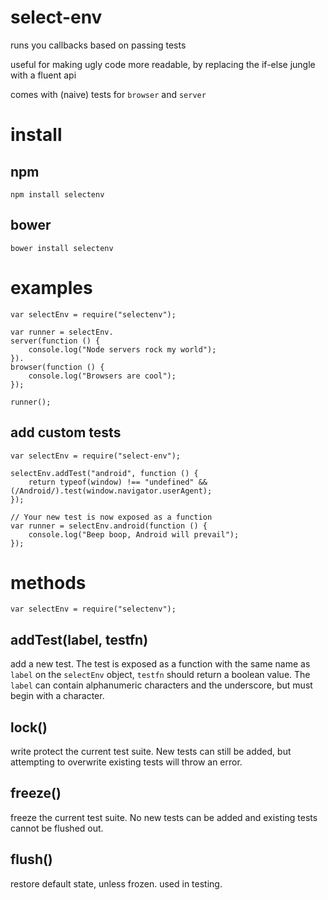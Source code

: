 # select-env

runs you callbacks based on passing tests

useful for making ugly code more readable, by replacing the if-else jungle with a fluent api

comes with (naive) tests for `browser` and `server`

# install

## npm

    npm install selectenv

## bower

    bower install selectenv

# examples

    var selectEnv = require("selectenv");

    var runner = selectEnv.
    server(function () {
        console.log("Node servers rock my world");
    }).
    browser(function () {
        console.log("Browsers are cool");
    });

    runner();

## add custom tests

    var selectEnv = require("select-env");

    selectEnv.addTest("android", function () {
        return typeof(window) !== "undefined" && (/Android/).test(window.navigator.userAgent);
    });

    // Your new test is now exposed as a function
    var runner = selectEnv.android(function () {
        console.log("Beep boop, Android will prevail");
    });

# methods

    var selectEnv = require("selectenv");

## addTest(label, testfn)

add a new test. The test is exposed as a function with the same name as `label` on the `selectEnv` object, `testfn` should return a boolean value. The `label` can contain alphanumeric characters and the underscore, but must begin with a character.

## lock()

write protect the current test suite. New tests can still be added, but attempting to overwrite existing tests will throw an error.

## freeze()

freeze the current test suite. No new tests can be added and existing tests cannot be flushed out.

## flush()

restore default state, unless frozen. used in testing.

